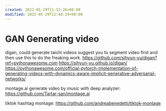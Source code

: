 ```yaml
---
created: 2022-05-29T11:52:26+08:00
modified: 2022-05-29T12:40:19+08:00
---
```


# GAN Generating video

digan, could generate taichi videos
suggest you to segment video first and then use this to do the freaking work.
https://github.com/sihyun-yu/digan?ref=pythonawesome.com
https://sihyun-yu.github.io/digan/
https://pythonawesome.com/official-pytorch-implementation-of-generating-videos-with-dynamics-aware-implicit-generative-adversarial-networks/

montage.ai generate video by music with deep analyzer:
https://github.com/Tartar-san/montage.ai

tiktok hashtag montage: 
https://github.com/andreabenedetti/tiktok-montage

